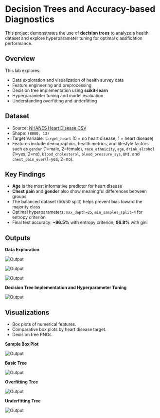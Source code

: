 # Decision Trees and Accuracy-based Diagnostics

This project demonstrates the use of **decision trees** to analyze a health dataset and explore hyperparameter tuning for optimal classification performance.

## Overview

This lab explores:
- Data exploration and visualization of health survey data
- Feature engineering and preprocessing
- Decision tree implementation using **scikit-learn**
- Hyperparameter tuning and model evaluation
- Understanding overfitting and underfitting

## Dataset

- Source: [NHANES Heart Disease CSV](https://www.cs.toronto.edu/~lczhang/311/lab02/NHANES-heart.csv)
- Shape: `(8000, 13)`  
- Target Variable: `target_heart` (0 = no heart disease, 1 = heart disease)
- Features include demographics, health metrics, and lifestyle factors such as `gender` (1=male, 2=female), `race_ethnicity`, `age`, `drink_alcohol` (1=yes, 2=no), `blood_cholesterol`, `blood_pressure_sys`, `BMI`, and `chest_pain_ever`(1=yes, 2=no).

## Key Findings

- **Age** is the most informative predictor for heart disease
- **Chest pain** and **gender** also show meaningful differences between groups
- The balanced dataset (50/50 split) helps prevent bias toward the majority class
- Optimal hyperparameters: `max_depth=25`, `min_samples_split=4` for entropy criterion
- Final test accuracy: **~96.5%** with entropy criterion, **96.8%** with gini

## Outputs
**Data Exploration**

![Output](images/output1.png)

![Output](images/output2.png)

![Output](images/output3.png)

**Decision Tree Implementation and Hyperparameter Tuning**

![Output](images/output4.png)

## Visualizations

- Box plots of numerical features.
- Comparative box plots by heart disease target.
- Decision tree PNGs.

**Sample Box Plot**

![Output](images/age_vs_heart_bp.png)

**Basic Tree**

![Output](images/basic_tree.png)

**Overfitting Tree**

![Output](images/overfit_tree.png)

**Underfitting Tree**

![Output](images/underfit_tree.png)
